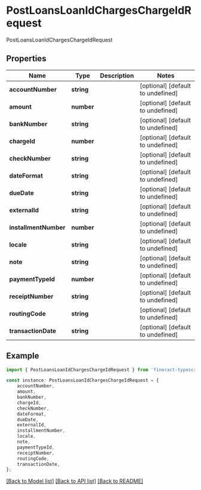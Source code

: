# PostLoansLoanIdChargesChargeIdRequest

PostLoansLoanIdChargesChargeIdRequest

## Properties

Name | Type | Description | Notes
------------ | ------------- | ------------- | -------------
**accountNumber** | **string** |  | [optional] [default to undefined]
**amount** | **number** |  | [optional] [default to undefined]
**bankNumber** | **string** |  | [optional] [default to undefined]
**chargeId** | **number** |  | [optional] [default to undefined]
**checkNumber** | **string** |  | [optional] [default to undefined]
**dateFormat** | **string** |  | [optional] [default to undefined]
**dueDate** | **string** |  | [optional] [default to undefined]
**externalId** | **string** |  | [optional] [default to undefined]
**installmentNumber** | **number** |  | [optional] [default to undefined]
**locale** | **string** |  | [optional] [default to undefined]
**note** | **string** |  | [optional] [default to undefined]
**paymentTypeId** | **number** |  | [optional] [default to undefined]
**receiptNumber** | **string** |  | [optional] [default to undefined]
**routingCode** | **string** |  | [optional] [default to undefined]
**transactionDate** | **string** |  | [optional] [default to undefined]

## Example

```typescript
import { PostLoansLoanIdChargesChargeIdRequest } from 'fineract-typescript-client';

const instance: PostLoansLoanIdChargesChargeIdRequest = {
    accountNumber,
    amount,
    bankNumber,
    chargeId,
    checkNumber,
    dateFormat,
    dueDate,
    externalId,
    installmentNumber,
    locale,
    note,
    paymentTypeId,
    receiptNumber,
    routingCode,
    transactionDate,
};
```

[[Back to Model list]](../README.md#documentation-for-models) [[Back to API list]](../README.md#documentation-for-api-endpoints) [[Back to README]](../README.md)
